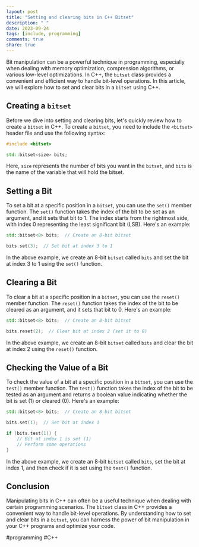 ```yaml
---
layout: post
title: "Setting and clearing bits in C++ Bitset"
description: " "
date: 2023-09-24
tags: [include, programming]
comments: true
share: true
---
```


Bit manipulation can be a powerful technique in programming, especially when dealing with memory optimization, compression algorithms, or various low-level optimizations. In C++, the `bitset` class provides a convenient and efficient way to handle bit-level operations. In this article, we will explore how to set and clear bits in a `bitset` using C++.

## Creating a `bitset`

Before we dive into setting and clearing bits, let's quickly review how to create a `bitset` in C++. To create a `bitset`, you need to include the `<bitset>` header file and use the following syntax:

```cpp
#include <bitset>

std::bitset<size> bits;
```

Here, `size` represents the number of bits you want in the `bitset`, and `bits` is the name of the variable that will hold the bitset.

## Setting a Bit

To set a bit at a specific position in a `bitset`, you can use the `set()` member function. The `set()` function takes the index of the bit to be set as an argument, and it sets that bit to 1. The index starts from the rightmost side, with index 0 representing the least significant bit (LSB). Here's an example:

```cpp
std::bitset<8> bits;  // Create an 8-bit bitset

bits.set(3);  // Set bit at index 3 to 1
```

In the above example, we create an 8-bit `bitset` called `bits` and set the bit at index 3 to 1 using the `set()` function.

## Clearing a Bit

To clear a bit at a specific position in a `bitset`, you can use the `reset()` member function. The `reset()` function takes the index of the bit to be cleared as an argument, and it sets that bit to 0. Here's an example:

```cpp
std::bitset<8> bits;  // Create an 8-bit bitset

bits.reset(2);  // Clear bit at index 2 (set it to 0)
```

In the above example, we create an 8-bit `bitset` called `bits` and clear the bit at index 2 using the `reset()` function.

## Checking the Value of a Bit

To check the value of a bit at a specific position in a `bitset`, you can use the `test()` member function. The `test()` function takes the index of the bit to be tested as an argument and returns a boolean value indicating whether the bit is set (1) or cleared (0). Here's an example:

```cpp
std::bitset<8> bits;  // Create an 8-bit bitset

bits.set(1);  // Set bit at index 1

if (bits.test(1)) {
    // Bit at index 1 is set (1)
    // Perform some operations
}
```

In the above example, we create an 8-bit `bitset` called `bits`, set the bit at index 1, and then check if it is set using the `test()` function.

## Conclusion

Manipulating bits in C++ can often be a useful technique when dealing with certain programming scenarios. The `bitset` class in C++ provides a convenient way to handle bit-level operations. By understanding how to set and clear bits in a `bitset`, you can harness the power of bit manipulation in your C++ programs and optimize your code.

#programming #C++
